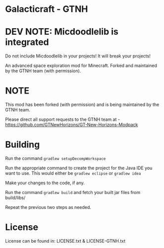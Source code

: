 Galacticraft - GTNH
===================

DEV NOTE: Micdoodlelib is integrated
====
Do not include Micdoodlelib in your projects! It will break your projects!

An advanced space exploration mod for Minecraft.  Forked and maintained by the GTNH team (with permission).

NOTE
====

This mod has been forked (with permission) and is being maintained by the GTNH team.  

Please direct all support requests to the GTNH team at -  https://github.com/GTNewHorizons/GT-New-Horizons-Modpack

Building
=======

Run the command `gradlew setupDecompWorkspace`

Run the appropriate command to create the project for the Java IDE you want to use. This would either be `gradlew eclipse` or `gradlew idea`

Make your changes to the code, if any.

Run the command `gradlew build` and fetch your built jar files from build/libs/

Repeat the previous two steps as needed.
 
License
=======

License can be found in: LICENSE.txt & LICENSE-GTNH.txt


